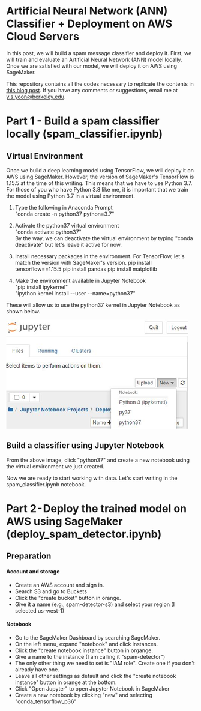 # Artificial Neural Network (ANN) Classifier + Deployment on AWS Cloud Servers
In this post, we will build a spam message classifier and deploy it. First, we will train and evaluate an Artificial Neural Network (ANN) model locally. Once we are satisfied with our model, we will deploy it on AWS using SageMaker. 

This repository contains all the codes necessary to replicate the contents in <a href = "https://medium.com/@y.s.yoon/artificial-neural-network-ann-classifier-deployment-on-aws-cloud-servers-405254909161">this blog post</a>. If you have any comments or suggestions, email me at y.s.yoon@berkeley.edu.

# Part 1 - Build a spam classifier locally (spam_classifier.ipynb)

## Virtual Environment
Once we build a deep learning model using TensorFlow, we will deploy it on AWS using SageMaker. However, the version of SageMaker's TensorFlow is 1.15.5 at the time of this writing. This means that we have to use Python 3.7. For those of you who have Python 3.8 like me, it is important that we train the model using Python 3.7 in a virtual environment.

1. Type the following in Anaconda Prompt</br>
"conda create -n python37 python=3.7"


2. Activate the python37 virtual environment</br>
"conda activate python37"</br>
By the way, we can deactivate the virtual environment by typing "conda deactivate" but let's leave it active for now.


3. Install necessary packages in the environment. For TensorFlow, let's match the version with SageMaker's version.
pip install tensorflow==1.15.5
pip install pandas
pip install matplotlib


4. Make the environment available in Jupyter Notebook</br>
"pip install ipykernel"</br>
"ipython kernel install --user --name=python37"</br>

These will allow us to use the python37 kernel in Jupyter Notebook as shown below.

<img src ="https://github.com/youngdataspace/Build-and-Deploy-a-Spam-Detector-Model-on-AWS/blob/main/image_python37_kernel.JPG?raw=true">

## Build a classifier using Jupyter Notebook
From the above image, click "python37" and create a new notebook using the virtual environment we just created.

Now we are ready to start working with data. Let's start writing in the spam_classifier.ipynb notebook. 

# Part 2 - Deploy the trained model on AWS using SageMaker (deploy_spam_detector.ipynb)
## Preparation
#### Account and storage
- Create an AWS account and sign in. 
- Search S3 and go to Buckets
- Click the "create bucket" button in orange.
- Give it a name (e.g., spam-detector-s3) and select your region (I selected us-west-1)
#### Notebook  
- Go to the SageMaker Dashboard by searching SageMaker.
- On the left menu, expand "notebook" and click instances.
- Click the "create notebook instance" button in organge.
- Give a name to the instance (I am calling it "spam-detector")
- The only other thing we need to set is "IAM role". Create one if you don't already have one.
- Leave all other settings as default and click the "create notebook instance" button in orange at the bottom.
- Click "Open Jupyter" to open Jupyter Notebook in SageMaker
- Create a new notebook by clicking "new" and selecting "conda_tensorflow_p36"
## 
